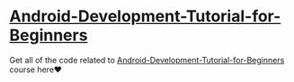 # [Android-Development-Tutorial-for-Beginners](https://youtube.com/playlist?list=PLIAD_OEyckudMsJG3MLg67ilX5AFROUTN)

Get all of the code related to [Android-Development-Tutorial-for-Beginners](https://youtube.com/playlist?list=PLIAD_OEyckudMsJG3MLg67ilX5AFROUTN) course here❤️

